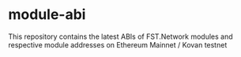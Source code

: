 # module-abi
This repository contains the latest ABIs of FST.Network modules and respective module addresses on Ethereum Mainnet / Kovan testnet
